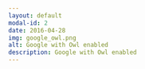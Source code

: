 ```yaml
---
layout: default
modal-id: 2
date: 2016-04-28
img: google_owl.png
alt: Google with Owl enabled
description: Google with Owl enabled
---
```

